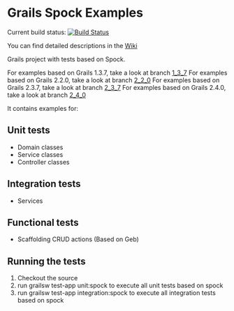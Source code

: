 Grails Spock Examples
=====================

Current build status: [![Build Status](https://travis-ci.org/pschneider-manzell/grails-spock-examples.png?branch=master)](https://travis-ci.org/pschneider-manzell/grails-spock-examples)

You can find detailed descriptions in the [Wiki](https://wiki.github.com/pschneider-manzell/grails-spock-examples/)


Grails project with tests based on Spock.

For examples based on Grails 1.3.7, take a look at branch [1_3_7](https://github.com/pschneider-manzell/grails-spock-examples/tree/grails_1_3_7)
For examples based on Grails 2.2.0, take a look at branch [2_2_0](https://github.com/pschneider-manzell/grails-spock-examples/tree/grails_2_2_0)
For examples based on Grails 2.3.7, take a look at branch [2_3_7](https://github.com/pschneider-manzell/grails-spock-examples/tree/grails_2_3_7)
For examples based on Grails 2.4.0, take a look at branch [2_4_0](https://github.com/pschneider-manzell/grails-spock-examples/tree/grails_2_4_0)


It contains examples for:

Unit tests
---------------------
* Domain classes
* Service classes
* Controller classes

Integration tests
---------------------
* Services

Functional tests
---------------------
* Scaffolding CRUD actions (Based on Geb)


Running the tests
------------------
1. Checkout the source
3. run grailsw test-app unit:spock to execute all unit tests based on spock
4. run grailsw test-app integration:spock to execute all integration tests based on spock
